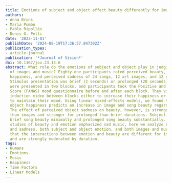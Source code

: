 ```yaml
---
title: Emotions of subject and object affect beauty differently for images and music
authors:
- Anna Bruns
- Maria Pombo
- Pablo Ripollés
- Denis G. Pelli
date: '2023-11-01'
publishDate: '2024-08-19T17:26:57.847302Z'
publication_types:
- article-journal
publication: '*Journal of Vision*'
doi: 10.1167/jov.23.13.6
abstract: What role do the emotions of subject and object play in judging the beauty
  of images and music? Eighty-one participants rated perceived beauty, liking, perceived
  happiness, and perceived sadness of 24 songs, 12 art images, and 12 nature photographs.
  Stimulus presentation was brief (2 seconds) or prolonged (20 seconds). The stimuli
  were presented in two blocks, and participants took the Positive and Negative Affect
  Score (PANAS) mood questionnaire before and after each block. They viewed a mood
  induction video between blocks either to increase their happiness or sadness or
  to maintain their mood. Using linear mixed-effects models, we found that perceived
  object happiness predicts an increase in image and song beauty regardless of duration.
  The effect of perceived object sadness on beauty, however, is stronger for songs
  than images and stronger for prolonged than brief durations. Subject emotion affects
  brief song beauty minimally and prolonged song beauty substantially. Whereas past
  studies of beauty and emotion emphasized sad music, here we analyze both happiness
  and sadness, both subject and object emotion, and both images and music. We conclude
  that the interactions between emotion and beauty are different for images and music
  and are strongly moderated by duration.
tags:
- Humans
- Emotions
- Music
- Happiness
- Time Factors
- Linear Models
---
```

